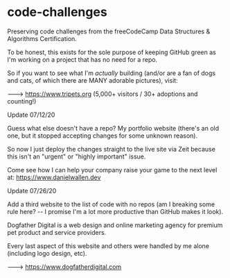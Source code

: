 # code-challenges
Preserving code challenges from the freeCodeCamp Data Structures &amp; Algorithms Certification.

To be honest, this exists for the sole purpose of keeping GitHub green as I'm working on a project that has no need for a repo. 

So if you want to see what I'm *actually* building (and/or are a fan of dogs and cats, of which there are MANY adorable pictures), visit:

---> https://www.tripets.org (5,000+ visitors / 30+ adoptions and counting!)

Update 07/12/20

Guess what else doesn't have a repo? My portfolio website (there's an old one, but it stopped accepting changes for some unknown reason).

So now I just deploy the changes straight to the live site via Zeit because this isn't an "urgent" or "highly important" issue. 

Come see how I can help your company raise your game to the next level at: https://www.danielwallen.dev

Update 07/26/20

Add a third website to the list of code with no repos (am I breaking some rule here? -- I promise I'm a lot more productive than GitHub makes it look).

Dogfather Digital is a web design and online marketing agency for premium pet product and service providers. 

Every last aspect of this website and others were handled by me alone (including logo design, etc).

---> https://www.dogfatherdigital.com